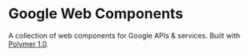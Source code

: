 # Google Web Components

A collection of web components for Google APIs & services. Built with [Polymer 1.0](https://www.polymer-project.org/1.0/).
